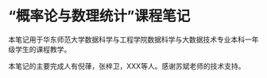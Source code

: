 # “概率论与数理统计”课程笔记

本笔记用于华东师范大学数据科学与工程学院数据科学与大数据技术专业本科一年级学生的课程教学。

本笔记的主要完成人有倪葎，张梓卫，XXX等人。感谢苏斌老师的技术支持。

```{tableofcontents}
```
